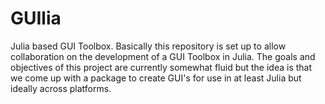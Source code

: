 # GUIlia
Julia based GUI Toolbox.
Basically this repository is set up to allow collaboration on the development of a GUI Toolbox in Julia.  The goals and objectives of this project are currently somewhat fluid
but the idea is that we come up with a package to create GUI's for use in at least Julia but ideally across platforms.
